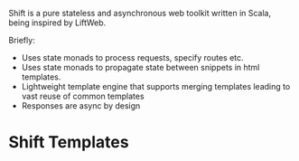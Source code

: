 Shift is a pure stateless and asynchronous web toolkit written in Scala, being inspired by LiftWeb.

Briefly:

- Uses state monads to process requests, specify routes etc.
- Uses state monads to propagate state between snippets in html templates.
- Lightweight template engine that supports merging templates leading to vast reuse of common templates
- Responses are async by design

# Shift Templates

